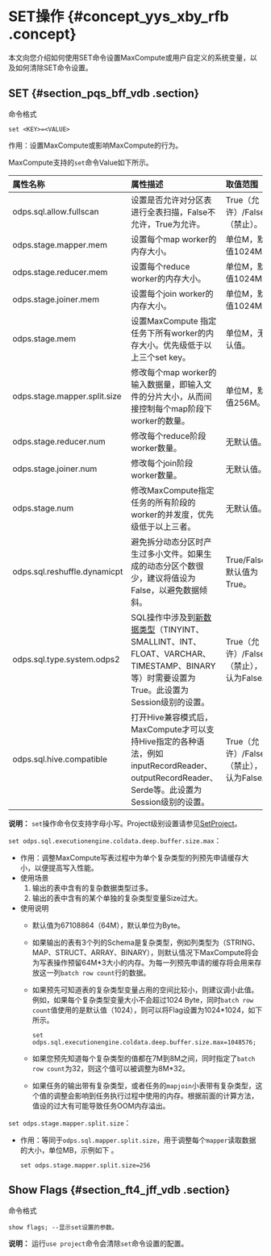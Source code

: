 # SET操作 {#concept_yys_xby_rfb .concept}

本文向您介绍如何使用SET命令设置MaxCompute或用户自定义的系统变量，以及如何清除SET命令设置。

## SET {#section_pqs_bff_vdb .section}

命令格式

``` {#codeblock_8vb_luf_la6}
set <KEY>=<VALUE>
```

作用：设置MaxCompute或影响MaxCompute的行为。

MaxCompute支持的`set`命令Value如下所示。

|属性名称|属性描述|取值范围|
|:---|:---|:---|
|odps.sql.allow.fullscan|设置是否允许对分区表进行全表扫描，False不允许，True为允许。|True（允许）/False（禁止）。|
|odps.stage.mapper.mem|设置每个map worker的内存大小。|单位M，默认值1024M。|
|odps.stage.reducer.mem|设置每个reduce worker的内存大小。|单位M，默认值1024M。|
|odps.stage.joiner.mem|设置每个join worker的内存大小。|单位M，默认值1024M。|
|odps.stage.mem|设置MaxCompute 指定任务下所有worker的内存大小。优先级低于以上三个set key。|单位M，无默认值。|
|odps.stage.mapper.split.size|修改每个map worker的输入数据量，即输入文件的分片大小，从而间接控制每个map阶段下worker的数量。|单位M，默认值256M。|
|odps.stage.reducer.num|修改每个reduce阶段worker数量。|无默认值。|
|odps.stage.joiner.num|修改每个join阶段worker数量。|无默认值。|
|odps.stage.num|修改MaxCompute指定任务的所有阶段的worker的并发度，优先级低于以上三者。|无默认值。|
|odps.sql.reshuffle.dynamicpt|避免拆分动态分区时产生过多小文件。如果生成的动态分区个数很少，建议将值设为False，以避免数据倾斜。|True/False，默认值为True。|
|odps.sql.type.system.odps2|SQL操作中涉及到[新数据类型](cn.zh-CN/开发/数据类型.md#)（TINYINT、SMALLINT、INT、FLOAT、VARCHAR、TIMESTAMP、BINARY等）时需要设置为True。此设置为Session级别的设置。|True（允许）/False（禁止），默认为False。|
|odps.sql.hive.compatible|打开Hive兼容模式后，MaxCompute才可以支持Hive指定的各种语法，例如inputRecordReader、outputRecordReader、Serde等。此设置为Session级别的设置。|True（允许）/False（禁止），默认为False。|

**说明：** `set`操作命令仅支持字母小写。Project级别设置请参见[SetProject](cn.zh-CN/开发/常用命令/项目空间操作.md#section_pyt_mff_vdb)。

`set odps.sql.executionengine.coldata.deep.buffer.size.max`：

-   作用：调整MaxCompute写表过程中为单个复杂类型的列预先申请缓存大小，以便提高写入性能。
-   使用场景
    1.  输出的表中含有的复杂数据类型过多。
    2.  输出的表中含有的某个单独的复杂类型变量Size过大。
-   使用说明
    -   默认值为67108864（64M），默认单位为Byte。
    -   如果输出的表有3个列的Schema是复杂类型，例如列类型为（STRING、MAP、STRUCT、ARRAY、BINARY），则默认情况下MaxCompute将会为写表操作预留64M\*3大小的内存。为每一列预先申请的缓存将会用来存放这一列`batch row count`行的数据。
    -   如果预先可知道表的复杂类型变量占用的空间比较小，则建议调小此值。例如，如果每个复杂类型变量大小不会超过1024 Byte，同时`batch row count`值使用的是默认值（1024），则可以将Flag设置为1024\*1024，如下所示。

        ``` {#codeblock_x8i_loq_oyu .language-sql}
        set odps.sql.executionengine.coldata.deep.buffer.size.max=1048576;
        ```

    -   如果您预先知道每个复杂类型的值都在7M到8M之间，同时指定了`batch row count`为32，则这个值可以被调整为8M\*32。
    -   如果任务的输出带有复杂类型，或者任务的`mapjoin`小表带有复杂类型，这个值的调整会影响到任务执行过程中使用的内存。根据前面的计算方法，值设的过大有可能导致任务OOM内存溢出。

`set odps.stage.mapper.split.size`：

-   作用：等同于`odps.sql.mapper.split.size`，用于调整每个`mapper`读取数据的大小，单位MB，示例如下 。

    ``` {#codeblock_djz_s18_fs1}
    set odps.stage.mapper.split.size=256
    ```


## Show Flags {#section_ft4_jff_vdb .section}

命令格式

``` {#codeblock_1q2_gee_77w}
show flags; --显示set设置的参数。
```

**说明：** 运行`use project`命令会清除`set`命令设置的配置。

